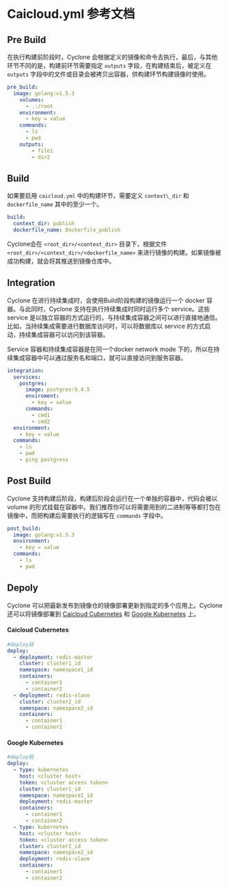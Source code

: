 # Caicloud.yml 参考文档

## Pre Build

在执行构建前阶段时，Cyclone 会根据定义的镜像和命令去执行，最后，与其他环节不同的是，构建前环节需要指定 `outputs` 字段，在构建结束后，被定义在 `outputs` 字段中的文件或目录会被拷贝出容器，供构建环节构建镜像时使用。

```yml
pre_build:
  image: golang:v1.5.3
    volumes:
      - .:/root
    environment:
      - key = value
    commands:
      - ls
      - pwd
    outputs:
        - file1
        - dir2
```

## Build

如果要启用 `caicloud.yml` 中的构建环节，需要定义 `context\_dir` 和 `dockerfile_name` 其中的至少一个。

```yml
build:
  context_dir: publish
  dockerfile_name: Dockerfile_publish
```

Cyclone会在 `<root_dir>/<context_dir>` 目录下，根据文件 `<root_dir>/<context_dir>/<dockerfile_name>` 来进行镜像的构建。如果镜像被成功构建，就会将其推送到镜像仓库中。

## Integration

Cyclone 在进行持续集成时，会使用Build阶段构建的镜像运行一个 docker 容器。与此同时，Cyclone 支持在执行持续集成时同时运行多个 service。这些 service 是以独立容器的方式运行的，与持续集成容器之间可以进行直接地通信。比如，当持续集成需要进行数据库访问时，可以将数据库以 service 的方式启动，持续集成容器可以访问到该容器。

Service 容器和持续集成容器是在同一个docker network mode 下的，所以在持续集成容器中可以通过服务名和端口，就可以直接访问到服务容器。

```yml
integration:
  services:
    postgres:
      image: postgres:9.4.5
      enviroment:
        - key = value
      commands:
        - cmd1
        - cmd2
  environment:
    - key = value
  commands:
    - ls
    - pwd
    - ping postgress
```

## Post Build

Cyclone 支持构建后阶段，构建后阶段会运行在一个单独的容器中，代码会被以 volume 的形式挂载在容器中。我们推荐你可以将需要用到的二进制等等都打包在镜像中，而把构建后需要执行的逻辑写在 `commands` 字段中。

```yml
post_build:
  image: golang:v1.5.3
  environment:
    - key = value
  commands:
    - ls
    - pwd
```

## Depoly
Cyclone 可以把最新发布到镜像仓的镜像部署更新到指定的多个应用上。Cyclone 还可以将镜像部署到 [Caicloud Cubernetes](https://caicloud.io/products/cubernetes) 和 [Google Kubernetes](http://kubernetes.io/) 上。

#### Caicloud Cubernetes

```yml
#deploy段
deploy:
  - deployment: redis-master
    cluster: cluster1_id
    namespace: namespace1_id
    containers:
      - container1
      - container2
  - deployment: redis-slave
    cluster: cluster2_id
    namespace: namespace2_id
    containers:
      - container1
      - container2
```

#### Google Kubernetes

```yml
#deploy段
deploy:
  - type: kubernetes 
    host: <cluster host>
    token: <cluster access token>
    cluster: cluster1_id
    namespace: namespace1_id
    deployment: redis-master
    containers:
      - container1
      - container2
  - type: kubernetes 
    host: <cluster host>
    token: <cluster access token>
    cluster: cluster2_id
    namespace: namespace2_id
    deployment: redis-slave
    containers:
      - container1
      - container2
```

